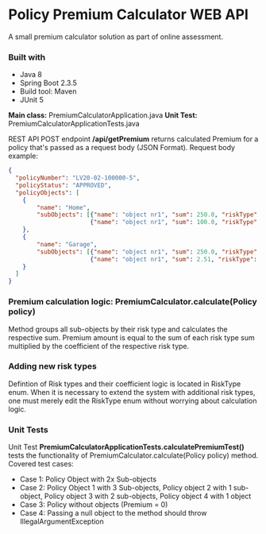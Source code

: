 # Policy Premium Calculator WEB API
A small premium calculator solution as part of online assessment.

### Built with
* Java 8
* Spring Boot 2.3.5
* Build tool: Maven
* JUnit 5

**Main class:** PremiumCalculatorApplication.java
**Unit Test:** PremiumCalculatorApplicationTests.java

REST API POST endpoint **/api/getPremium** returns calculated Premium for a policy that's passed as a request body (JSON Format).
Request body example:
```json
{
  "policyNumber": "LV20-02-100000-5",
  "policyStatus": "APPROVED",
  "policyObjects": [
    {
    	"name": "Home",
  		"subObjects": [{"name": "object nr1", "sum": 250.0, "riskType": "FIRE"}, 
                       {"name": "object nr1", "sum": 100.0, "riskType": "THEFT"}]
    },
    {
    	"name": "Garage",
  		"subObjects": [{"name": "object nr1", "sum": 250.0, "riskType": "FIRE"}, 
                       {"name": "object nr1", "sum": 2.51, "riskType": "THEFT"}]
    }
  ]
}
```

### Premium calculation logic: PremiumCalculator.calculate(Policy policy)
Method groups all sub-objects by their risk type and calculates the respective sum.
Premium amount is equal to the sum of each risk type sum multiplied by the coefficient of the respective risk type.

### Adding new risk types
Defintion of Risk types and their coefficient logic is located in RiskType enum.
When it is necessary to extend the system with additional risk types, one must merely edit the RiskType enum without worrying about calculation logic.

### Unit Tests
Unit Test **PremiumCalculatorApplicationTests.calculatePremiumTest()** tests the functionality of PremiumCalculator.calculate(Policy policy) method.
Covered test cases:
* Case 1: Policy Object with 2x Sub-objects
* Case 2: Policy Object 1 with 3 Sub-objects, Policy object 2 with 1 sub-object, Policy object 3 with 2 sub-objects, Policy object 4 with 1 object
* Case 3: Policy without objects (Premium = 0)
* Case 4: Passing a null object to the method should throw IllegalArgumentException